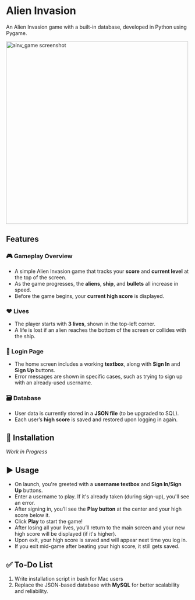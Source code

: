 # Alien Invasion  
An Alien Invasion game with a built-in database, developed in Python using Pygame.

<img width="500" alt="ainv_game screenshot" src="https://github.com/user-attachments/assets/e6dc3ccb-0412-4370-b62f-1c79d885042c" />

## Features

### 🎮 Gameplay Overview
- A simple Alien Invasion game that tracks your **score** and **current level** at the top of the screen.
- As the game progresses, the **aliens**, **ship**, and **bullets** all increase in speed.
- Before the game begins, your **current high score** is displayed.

### ❤️ Lives
- The player starts with **3 lives**, shown in the top-left corner.
- A life is lost if an alien reaches the bottom of the screen or collides with the ship.

### 🔐 Login Page
- The home screen includes a working **textbox**, along with **Sign In** and **Sign Up** buttons.
- Error messages are shown in specific cases, such as trying to sign up with an already-used username.

### 🗃️ Database
- User data is currently stored in a **JSON file** (to be upgraded to SQL).
- Each user’s **high score** is saved and restored upon logging in again.

## 🚀 Installation

_Work in Progress_

## ▶️ Usage

- On launch, you're greeted with a **username textbox** and **Sign In/Sign Up** buttons.
- Enter a username to play. If it's already taken (during sign-up), you'll see an error.
- After signing in, you’ll see the **Play button** at the center and your high score below it.
- Click **Play** to start the game!
- After losing all your lives, you’ll return to the main screen and your new high score will be displayed (if it's higher).
- Upon exit, your high score is saved and will appear next time you log in.
- If you exit mid-game after beating your high score, it still gets saved.

## ✅ To-Do List

1. Write installation script in bash for Mac users
2. Replace the JSON-based database with **MySQL** for better scalability and reliability.
   
